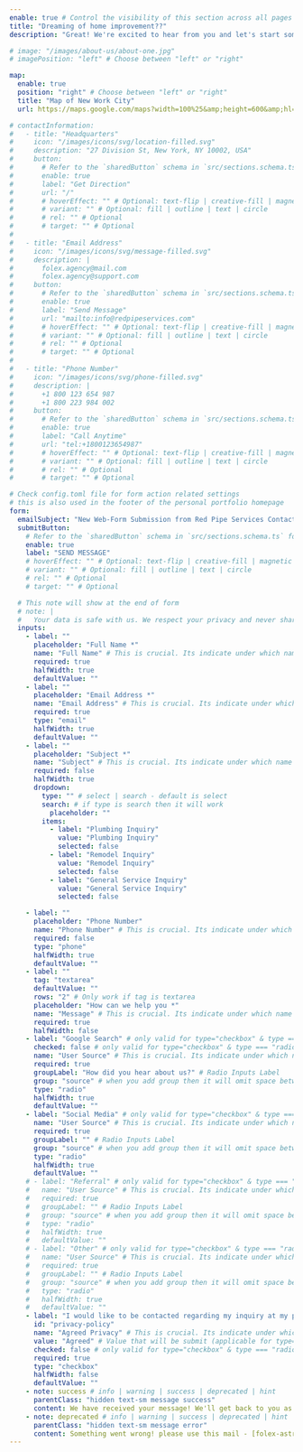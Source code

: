```yaml
---
enable: true # Control the visibility of this section across all pages where it is used
title: "Dreaming of home improvement??"
description: "Great! We're excited to hear from you and let's start something"

# image: "/images/about-us/about-one.jpg"
# imagePosition: "left" # Choose between "left" or "right"

map:
  enable: true
  position: "right" # Choose between "left" or "right"
  title: "Map of New Work City"
  url: https://maps.google.com/maps?width=100%25&amp;height=600&amp;hl=en&amp;q=1%20Grafton%20Street,%20Dublin,%20Ireland+(My%20Business%20Name)&amp;t=&amp;z=14&amp;ie=UTF8&amp;iwloc=B&amp;output=embed # Embed map iframe URL generated from https://www.maps.ie/create-google-map/

# contactInformation:
#   - title: "Headquarters"
#     icon: "/images/icons/svg/location-filled.svg"
#     description: "27 Division St, New York, NY 10002, USA"
#     button:
#       # Refer to the `sharedButton` schema in `src/sections.schema.ts` for all available configuration options (e.g., enable, label, url, hoverEffect, variant, icon, tag, rel, class, target, etc.)
#       enable: true
#       label: "Get Direction"
#       url: "/"
#       # hoverEffect: "" # Optional: text-flip | creative-fill | magnetic | magnetic-text-flip
#       # variant: "" # Optional: fill | outline | text | circle
#       # rel: "" # Optional
#       # target: "" # Optional
#
#   - title: "Email Address"
#     icon: "/images/icons/svg/message-filled.svg"
#     description: |
#       folex.agency@mail.com
#       folex.agency@support.com
#     button:
#       # Refer to the `sharedButton` schema in `src/sections.schema.ts` for all available configuration options (e.g., enable, label, url, hoverEffect, variant, icon, tag, rel, class, target, etc.)
#       enable: true
#       label: "Send Message"
#       url: "mailto:info@redpipeservices.com"
#       # hoverEffect: "" # Optional: text-flip | creative-fill | magnetic | magnetic-text-flip
#       # variant: "" # Optional: fill | outline | text | circle
#       # rel: "" # Optional
#       # target: "" # Optional
#
#   - title: "Phone Number"
#     icon: "/images/icons/svg/phone-filled.svg"
#     description: |
#       +1 800 123 654 987
#       +1 800 223 984 002
#     button:
#       # Refer to the `sharedButton` schema in `src/sections.schema.ts` for all available configuration options (e.g., enable, label, url, hoverEffect, variant, icon, tag, rel, class, target, etc.)
#       enable: true
#       label: "Call Anytime"
#       url: "tel:+1800123654987"
#       # hoverEffect: "" # Optional: text-flip | creative-fill | magnetic | magnetic-text-flip
#       # variant: "" # Optional: fill | outline | text | circle
#       # rel: "" # Optional
#       # target: "" # Optional

# Check config.toml file for form action related settings
# this is also used in the footer of the personal portfolio homepage
form:
  emailSubject: "New Web-Form Submission from Red Pipe Services Contact Page" # Customized email subject (applicable when anyone submit form, form submission may receive by email depend on provider)
  submitButton:
    # Refer to the `sharedButton` schema in `src/sections.schema.ts` for all available configuration options (e.g., enable, label, url, hoverEffect, variant, icon, tag, rel, class, target, etc.)
    enable: true
    label: "SEND MESSAGE"
    # hoverEffect: "" # Optional: text-flip | creative-fill | magnetic | magnetic-text-flip
    # variant: "" # Optional: fill | outline | text | circle
    # rel: "" # Optional
    # target: "" # Optional

  # This note will show at the end of form
  # note: |
  #   Your data is safe with us. We respect your privacy and never share your information. <br /> Read our [Privacy Policy](/privacy-policy/).
  inputs:
    - label: ""
      placeholder: "Full Name *"
      name: "Full Name" # This is crucial. Its indicate under which name you want to receive this field data
      required: true
      halfWidth: true
      defaultValue: ""
    - label: ""
      placeholder: "Email Address *"
      name: "Email Address" # This is crucial. Its indicate under which name you want to receive this field data
      required: true
      type: "email"
      halfWidth: true
      defaultValue: ""
    - label: ""
      placeholder: "Subject *"
      name: "Subject" # This is crucial. Its indicate under which name you want to receive this field data
      required: false
      halfWidth: true
      dropdown:
        type: "" # select | search - default is select
        search: # if type is search then it will work
          placeholder: ""
        items:
          - label: "Plumbing Inquiry"
            value: "Plumbing Inquiry"
            selected: false
          - label: "Remodel Inquiry"
            value: "Remodel Inquiry"
            selected: false
          - label: "General Service Inquiry"
            value: "General Service Inquiry"
            selected: false

    - label: ""
      placeholder: "Phone Number"
      name: "Phone Number" # This is crucial. Its indicate under which name you want to receive this field data
      required: false
      type: "phone"
      halfWidth: true
      defaultValue: ""
    - label: ""
      tag: "textarea"
      defaultValue: ""
      rows: "2" # Only work if tag is textarea
      placeholder: "How can we help you *"
      name: "Message" # This is crucial. Its indicate under which name you want to receive this field data
      required: true
      halfWidth: false
    - label: "Google Search" # only valid for type="checkbox" & type === "radio"
      checked: false # only valid for type="checkbox" & type === "radio"
      name: "User Source" # This is crucial. Its indicate under which name you want to receive this field data
      required: true
      groupLabel: "How did you hear about us?" # Radio Inputs Label
      group: "source" # when you add group then it will omit space between the same group radio input
      type: "radio"
      halfWidth: true
      defaultValue: ""
    - label: "Social Media" # only valid for type="checkbox" & type === "radio"
      name: "User Source" # This is crucial. Its indicate under which name you want to receive this field data
      required: true
      groupLabel: "" # Radio Inputs Label
      group: "source" # when you add group then it will omit space between the same group radio input
      type: "radio"
      halfWidth: true
      defaultValue: ""
    # - label: "Referral" # only valid for type="checkbox" & type === "radio"
    #   name: "User Source" # This is crucial. Its indicate under which name you want to receive this field data
    #   required: true
    #   groupLabel: "" # Radio Inputs Label
    #   group: "source" # when you add group then it will omit space between the same group radio input
    #   type: "radio"
    #   halfWidth: true
    #   defaultValue: ""
    # - label: "Other" # only valid for type="checkbox" & type === "radio"
    #   name: "User Source" # This is crucial. Its indicate under which name you want to receive this field data
    #   required: true
    #   groupLabel: "" # Radio Inputs Label
    #   group: "source" # when you add group then it will omit space between the same group radio input
    #   type: "radio"
    #   halfWidth: true
    #   defaultValue: ""
    - label: "I would like to be contacted regarding my inquiry at my provided phone or email address." # only valid for type="checkbox" & type === "radio"
      id: "privacy-policy"
      name: "Agreed Privacy" # This is crucial. Its indicate under which name you want to receive this field data
      value: "Agreed" # Value that will be submit (applicable for type="checkbox" & type === "radio")
      checked: false # only valid for type="checkbox" & type === "radio"
      required: true
      type: "checkbox"
      halfWidth: false
      defaultValue: ""
    - note: success # info | warning | success | deprecated | hint
      parentClass: "hidden text-sm message success"
      content: We have received your message! We'll get back to you as soon as possible.
    - note: deprecated # info | warning | success | deprecated | hint
      parentClass: "hidden text-sm message error"
      content: Something went wrong! please use this mail - [folex-astro-theme@gmail.com](mailto:folex-astro-theme@gmail.com) to submit a ticket!
---
```

